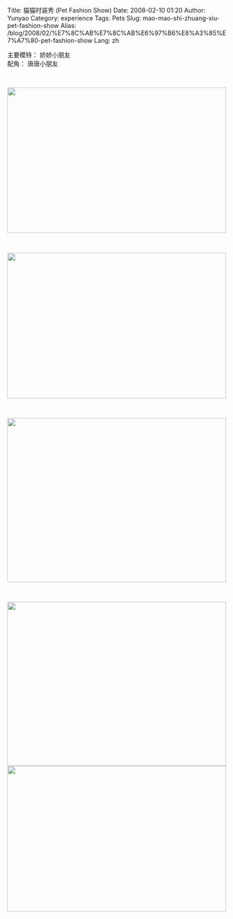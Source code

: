 Title: 猫猫时装秀 (Pet Fashion Show)
Date: 2008-02-10 01:20
Author: Yunyao
Category: experience
Tags: Pets
Slug: mao-mao-shi-zhuang-xiu-pet-fashion-show
Alias: /blog/2008/02/%E7%8C%AB%E7%8C%AB%E6%97%B6%E8%A3%85%E7%A7%80-pet-fashion-show
Lang: zh

主要模特： 娇娇小朋友  
配角： 唐唐小朋友

 

<img src="http://farm3.static.flickr.com/2296/2253399526_058f95350d.jpg?v=0" width="500" height="333" />

 

<img src="http://farm3.static.flickr.com/2138/2253404706_beef2d6c10.jpg?v=0" width="500" height="333" />

 

<img src="http://farm3.static.flickr.com/2263/1972280216_8ecad923b8.jpg?v=0" width="500" height="375" />

 

<img src="http://farm3.static.flickr.com/2077/1971454165_ddb557478c.jpg?v=0" width="500" height="375" /><img src="http://farm3.static.flickr.com/2073/2253403040_01e6bfd25e.jpg?v=0" width="500" height="333" />

 

 
